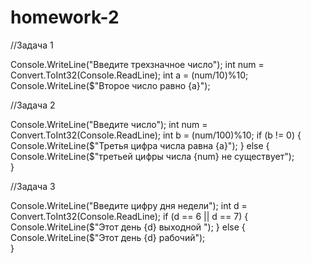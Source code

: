 # homework-2

//Задача 1

 Console.WriteLine("Введите трехзначное число");
 int num = Convert.ToInt32(Console.ReadLine);
 int a = (num/10)%10;
 Console.WriteLine($"Второе число равно {a}");

 //Задача 2

 Console.WriteLine("Введите число");
 int num = Convert.ToInt32(Console.ReadLine);
 int b = (num/100)%10;
 if (b != 0)
 {
    Console.WriteLine($"Третья цифра числа равна {a}");
 }
 else
 {
  Console.WriteLine($"третьей цифры числа {num} не существует");  
 }
 
//Задача 3

 Console.WriteLine("Введите цифру дня недели");
 int d = Convert.ToInt32(Console.ReadLine);
 if (d == 6 || d == 7)
 {
    Console.WriteLine($"Этот день {d} выходной ");
 }
 else
 {
  Console.WriteLine($"Этот день {d} рабочий");  
 }
 


 